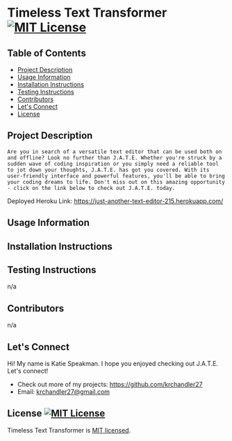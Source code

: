 # Timeless Text Transformer [![MIT License](https://img.shields.io/badge/License-MIT-blue)]((https://opensource.org/licenses/MIT))
## Table of Contents
  - [Project Description](#Project-Description)
  - [Usage Information](#Usage-Information)
  - [Installation Instructions](#Installation-Instructions)
  - [Testing Instructions](#Testing-Instructions)
  - [Contributors](#Contributors)
  - [Let's Connect](#Lets-Connect)
  - [License](#License)

## Project Description
    Are you in search of a versatile text editor that can be used both on and offline? Look no further than J.A.T.E. Whether you're struck by a sudden wave of coding inspiration or you simply need a reliable tool to jot down your thoughts, J.A.T.E. has got you covered. With its user-friendly interface and powerful features, you'll be able to bring your coding dreams to life. Don't miss out on this amazing opportunity - click on the link below to check out J.A.T.E. today.

  Deployed Heroku Link:  https://just-another-text-editor-215.herokuapp.com/

## Usage Information

  
## Installation Instructions


## Testing Instructions
  n/a

## Contributors
  n/a
  
## Let's Connect
Hi! My name is Katie Speakman. I hope you enjoyed checking out J.A.T.E. Let's connect!
* Check out more of my projects: https://github.com/krchandler27
* Email: krchandler27@gmail.com

## License  [![MIT License](https://img.shields.io/badge/License-MIT-blue)]((https://opensource.org/licenses/MIT))
  Timeless Text Transformer is [MIT licensed](./LICENSE).
 
